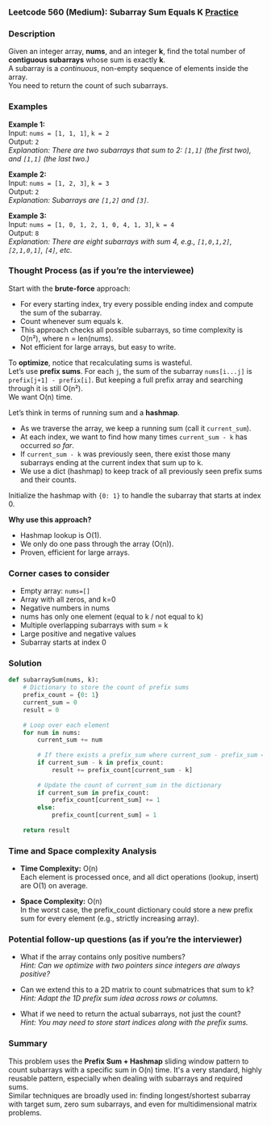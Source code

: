 ### Leetcode 560 (Medium): Subarray Sum Equals K [Practice](https://leetcode.com/problems/subarray-sum-equals-k)

### Description  
Given an integer array, **nums**, and an integer **k**, find the total number of **contiguous subarrays** whose sum is exactly **k**.  
A subarray is a *continuous*, non-empty sequence of elements inside the array.  
You need to return the count of such subarrays.

### Examples  

**Example 1:**  
Input: `nums = [1, 1, 1]`, `k = 2`  
Output: `2`  
*Explanation: There are two subarrays that sum to 2: `[1,1]` (the first two), and `[1,1]` (the last two.)*

**Example 2:**  
Input: `nums = [1, 2, 3]`, `k = 3`  
Output: `2`  
*Explanation: Subarrays are `[1,2]` and `[3]`.*

**Example 3:**  
Input: `nums = [1, 0, 1, 2, 1, 0, 4, 1, 3]`, `k = 4`  
Output: `8`  
*Explanation: There are eight subarrays with sum 4, e.g., `[1,0,1,2]`, `[2,1,0,1]`, `[4]`, etc.*

### Thought Process (as if you’re the interviewee)  

Start with the **brute-force** approach:  
- For every starting index, try every possible ending index and compute the sum of the subarray.
- Count whenever sum equals k.
- This approach checks all possible subarrays, so time complexity is O(n²), where n = len(nums).  
- Not efficient for large arrays, but easy to write.

To **optimize**, notice that recalculating sums is wasteful.  
Let’s use **prefix sums**. For each `j`, the sum of the subarray `nums[i...j]` is `prefix[j+1] - prefix[i]`. But keeping a full prefix array and searching through it is still O(n²).  
We want O(n) time.

Let’s think in terms of running sum and a **hashmap**.  
- As we traverse the array, we keep a running sum (call it `current_sum`).
- At each index, we want to find how many times `current_sum - k` has occurred *so far*.
- If `current_sum - k` was previously seen, there exist those many subarrays ending at the current index that sum up to k.
- We use a dict (hashmap) to keep track of all previously seen prefix sums and their counts.

Initialize the hashmap with `{0: 1}` to handle the subarray that starts at index 0.

**Why use this approach?**  
- Hashmap lookup is O(1).
- We only do one pass through the array (O(n)).
- Proven, efficient for large arrays.

### Corner cases to consider  
- Empty array: `nums=[]`
- Array with all zeros, and k=0
- Negative numbers in nums
- nums has only one element (equal to k / not equal to k)
- Multiple overlapping subarrays with sum = k
- Large positive and negative values
- Subarray starts at index 0

### Solution

```python
def subarraySum(nums, k):
    # Dictionary to store the count of prefix sums
    prefix_count = {0: 1}
    current_sum = 0
    result = 0
    
    # Loop over each element
    for num in nums:
        current_sum += num
        
        # If there exists a prefix_sum where current_sum - prefix_sum == k
        if current_sum - k in prefix_count:
            result += prefix_count[current_sum - k]
        
        # Update the count of current_sum in the dictionary
        if current_sum in prefix_count:
            prefix_count[current_sum] += 1
        else:
            prefix_count[current_sum] = 1
    
    return result
```

### Time and Space complexity Analysis  

- **Time Complexity:** O(n)  
  Each element is processed once, and all dict operations (lookup, insert) are O(1) on average.

- **Space Complexity:** O(n)  
  In the worst case, the prefix_count dictionary could store a new prefix sum for every element (e.g., strictly increasing array).

### Potential follow-up questions (as if you’re the interviewer)  

- What if the array contains only positive numbers?  
  *Hint: Can we optimize with two pointers since integers are always positive?*

- Can we extend this to a 2D matrix to count submatrices that sum to k?  
  *Hint: Adapt the 1D prefix sum idea across rows or columns.*

- What if we need to return the actual subarrays, not just the count?  
  *Hint: You may need to store start indices along with the prefix sums.*

### Summary
This problem uses the **Prefix Sum + Hashmap** sliding window pattern to count subarrays with a specific sum in O(n) time. It's a very standard, highly reusable pattern, especially when dealing with subarrays and required sums.  
Similar techniques are broadly used in: finding longest/shortest subarray with target sum, zero sum subarrays, and even for multidimensional matrix problems.